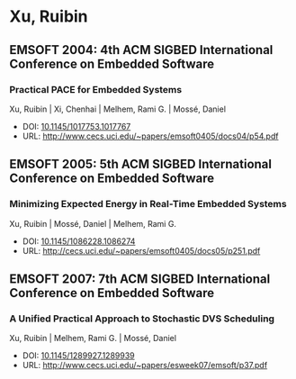 # Xu, Ruibin

## EMSOFT 2004: 4th ACM SIGBED International Conference on Embedded Software

### Practical PACE for Embedded Systems
Xu, Ruibin | Xi, Chenhai | Melhem, Rami G. | Mossé, Daniel
* DOI: [10.1145/1017753.1017767](https://doi.org/10.1145/1017753.1017767)
* URL: <http://www.cecs.uci.edu/~papers/emsoft0405/docs04/p54.pdf>

## EMSOFT 2005: 5th ACM SIGBED International Conference on Embedded Software

### Minimizing Expected Energy in Real-Time Embedded Systems
Xu, Ruibin | Mossé, Daniel | Melhem, Rami G.
* DOI: [10.1145/1086228.1086274](https://doi.org/10.1145/1086228.1086274)
* URL: <http://cecs.uci.edu/~papers/emsoft0405/docs05/p251.pdf>

## EMSOFT 2007: 7th ACM SIGBED International Conference on Embedded Software

### A Unified Practical Approach to Stochastic DVS Scheduling
Xu, Ruibin | Melhem, Rami G. | Mossé, Daniel
* DOI: [10.1145/1289927.1289939](https://doi.org/10.1145/1289927.1289939)
* URL: <http://www.cecs.uci.edu/~papers/esweek07/emsoft/p37.pdf>

